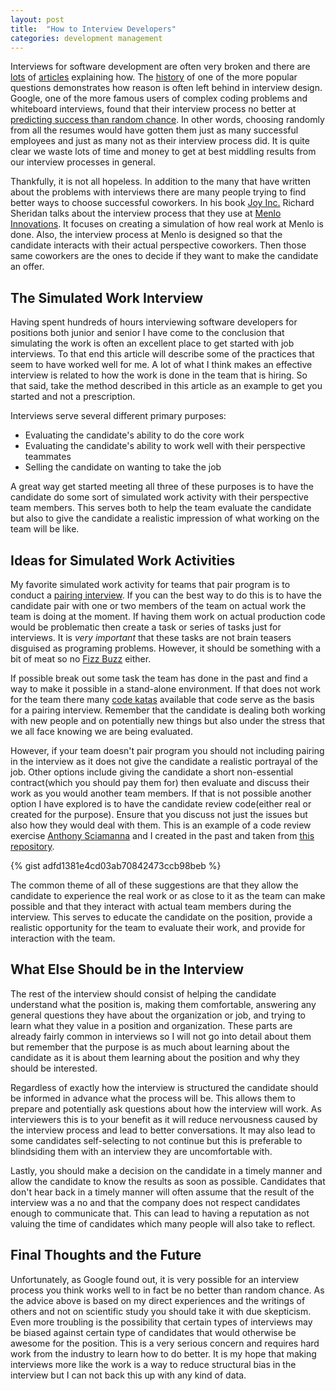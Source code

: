 ```yaml
---
layout: post
title:  "How to Interview Developers"
categories: development management
---
```

Interviews for software development are often very broken and there are [lots](https://medium.com/@evnowandforever/f-you-i-quit-hiring-is-broken-bb8f3a48d324) of [articles](https://www.daedtech.com/the-whiteboard-interview-adulthood-deferred/) explaining how. The [history](https://twitter.com/Hillelogram/status/962424365819277312) of one of the more popular questions demonstrates how reason is often left behind in interview design. Google, one of the more famous users of complex coding problems and whiteboard interviews, found that their interview process no better at [predicting success than random chance](https://www.theregister.co.uk/2013/06/20/google_hiring_procedures/). In other words, choosing randomly from all the resumes would have gotten them just as many successful employees and just as many not as their interview process did. It is quite clear we waste lots of time and money to get at best middling results from our interview processes in general.<!--more-->

Thankfully, it is not all hopeless. In addition to the many that have written about the problems with interviews there are many people trying to find better ways to choose successful coworkers. In his book [Joy Inc.](https://www.amazon.com/gp/product/1591847125/ref=as_li_qf_asin_il_tl?ie=UTF8&tag=nickgoede-20&creative=9325&linkCode=as2&creativeASIN=1591847125&linkId=b939d12c6903616cf1e393484ba9d8a5) Richard Sheridan talks about the interview process that they use at [Menlo Innovations](http://menloinnovations.com/). It focuses on creating a simulation of how real work at Menlo is done. Also, the interview process at Menlo is designed so that the candidate interacts with their actual perspective coworkers. Then those same coworkers are the ones to decide if they want to make the candidate an offer.

## The Simulated Work Interview

Having spent hundreds of hours interviewing software developers for positions both junior and senior I have come to the conclusion that simulating the work is often an excellent place to get started with job interviews. To that end this article will describe some of the practices that seem to have worked well for me. A lot of what I think makes an effective interview is related to how the work is done in the team that is hiring. So that said, take the method described in this article as an example to get you started and not a prescription.

Interviews serve several different primary purposes:

* Evaluating the candidate's ability to do the core work
* Evaluating the candidate's ability to work well with their perspective teammates
* Selling the candidate on wanting to take the job

A great way get started meeting all three of these purposes is to have the candidate do some sort of simulated work activity with their perspective team members. This serves both to help the team evaluate the candidate but also to give the candidate a realistic impression of what working on the team will be like.

## Ideas for Simulated Work Activities

My favorite simulated work activity for teams that pair program is to conduct a [pairing interview](https://www.youtube.com/watch?v=x6MnEZlW7pU). If you can the best way to do this is to have the candidate pair with one or two members of the team on actual work the team is doing at the moment. If having them work on actual production code would be problematic then create a task or series of tasks just for interviews. It is _very important_ that these tasks are not brain teasers disguised as programing problems. However, it should be something with a bit of meat so no [Fizz Buzz](http://wiki.c2.com/?FizzBuzzTest) either.

If possible break out some task the team has done in the past and find a way to make it possible in a stand-alone environment. If that does not work for the team there many [code katas](http://codekata.com/) available that code serve as the basis for a pairing interview. Remember that the candidate is dealing both working with new people and on potentially new things but also under the stress that we all face knowing we are being evaluated.

However, if your team doesn't pair program you should not including pairing in the interview as it does not give the candidate a realistic portrayal of the job. Other options include giving the candidate a short non-essential contract(which you should pay them for) then evaluate and discuss their work as you would another team members. If that is not possible another option I have explored is to have the candidate review code(either real or created for the purpose). Ensure that you discuss not just the issues but also how they would deal with them. This is an example of a code review exercise [Anthony Sciamanna](http://anthonysciamanna.com/) and I created in the past and taken from [this repository](https://github.com/ngoede/interview-exercise).

{% gist adfd1381e4cd03ab70842473ccb98beb %}

The common theme of all of these suggestions are that they allow the candidate to experience the real work or as close to it as the team can make possible and that they interact with actual team members during the interview. This serves to educate the candidate on the position, provide a realistic opportunity for the team to evaluate their work, and provide for interaction with the team.

## What Else Should be in the Interview

The rest of the interview should consist of helping the candidate understand what the position is, making them comfortable, answering any general questions they have about the organization or job, and trying to learn what they value in a position and organization. These parts are already fairly common in interviews so I will not go into detail about them but remember that the purpose is as much about learning about the candidate as it is about them learning about the position and why they should be interested.

Regardless of exactly how the interview is structured the candidate should be informed in advance what the process will be. This allows them to prepare and potentially ask questions about how the interview will work. As interviewers this is to your benefit as it will reduce nervousness caused by the interview process and lead to better conversations. It may also lead to some candidates self-selecting to not continue but this is preferable to blindsiding them with an interview they are uncomfortable with.

Lastly, you should make a decision on the candidate in a timely manner and allow the candidate to know the results as soon as possible. Candidates that don't hear back in a timely manner will often assume that the result of the interview was a no and that the company does not respect candidates enough to communicate that. This can lead to having a reputation as not valuing the time of candidates which many people will also take to reflect.

## Final Thoughts and the Future

Unfortunately, as Google found out, it is very possible for an interview process you think works well to in fact be no better than random chance. As the advice above is based on my direct experiences and the writings of others and not on scientific study you should take it with due skepticism. Even more troubling is the possibility that certain types of interviews may be biased against certain type of candidates that would otherwise be awesome for the position. This is a very serious concern and requires hard work from the industry to learn how to do better. It is my hope that making interviews more like the work is a way to reduce structural bias in the interview but I can not back this up with any kind of data.